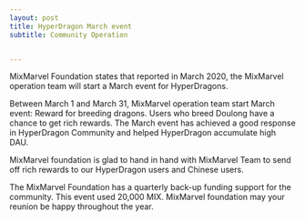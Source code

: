 ```yaml
---
layout: post
title: HyperDragon March event
subtitle: Community Operation


---
```


MixMarvel Foundation states that reported in March 2020, the MixMarvel operation team will start a March event for HyperDragons.

Between March 1 and March 31, MixMarvel operation team start March event: Reward for breeding dragons. Users who breed Doulong have a chance to get rich rewards. The March event has achieved a good response in HyperDragon Community and helped HyperDragon accumulate high DAU. 

MixMarvel foundation is glad to hand in hand with MixMarvel Team to send off rich rewards to our HyperDragon users and Chinese users. 

The MixMarvel Foundation has a quarterly back-up funding support for the community. This event used 20,000 MIX.  MixMarvel foundation may your reunion be happy throughout the year.

